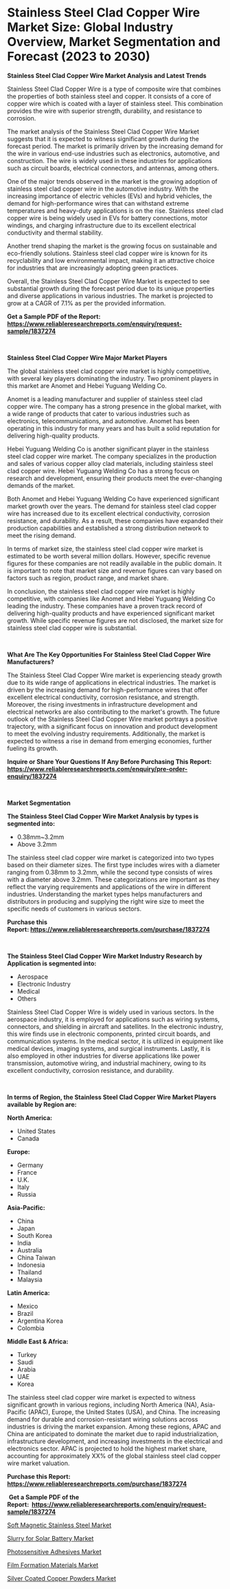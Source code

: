 <p><h1>Stainless Steel Clad Copper Wire Market Size: Global Industry Overview, Market Segmentation and Forecast (2023 to 2030)</h1></p><p><strong>Stainless Steel Clad Copper Wire Market Analysis and Latest Trends</strong></p>
<p><p>Stainless Steel Clad Copper Wire is a type of composite wire that combines the properties of both stainless steel and copper. It consists of a core of copper wire which is coated with a layer of stainless steel. This combination provides the wire with superior strength, durability, and resistance to corrosion.</p><p>The market analysis of the Stainless Steel Clad Copper Wire Market suggests that it is expected to witness significant growth during the forecast period. The market is primarily driven by the increasing demand for the wire in various end-use industries such as electronics, automotive, and construction. The wire is widely used in these industries for applications such as circuit boards, electrical connectors, and antennas, among others.</p><p>One of the major trends observed in the market is the growing adoption of stainless steel clad copper wire in the automotive industry. With the increasing importance of electric vehicles (EVs) and hybrid vehicles, the demand for high-performance wires that can withstand extreme temperatures and heavy-duty applications is on the rise. Stainless steel clad copper wire is being widely used in EVs for battery connections, motor windings, and charging infrastructure due to its excellent electrical conductivity and thermal stability.</p><p>Another trend shaping the market is the growing focus on sustainable and eco-friendly solutions. Stainless steel clad copper wire is known for its recyclability and low environmental impact, making it an attractive choice for industries that are increasingly adopting green practices.</p><p>Overall, the Stainless Steel Clad Copper Wire Market is expected to see substantial growth during the forecast period due to its unique properties and diverse applications in various industries. The market is projected to grow at a CAGR of 7.1% as per the provided information.</p></p>
<p><strong>Get a Sample PDF of the Report:&nbsp; <a href="https://www.reliableresearchreports.com/enquiry/request-sample/1837274">https://www.reliableresearchreports.com/enquiry/request-sample/1837274</a></strong></p>
<p>&nbsp;</p>
<p><strong>Stainless Steel Clad Copper Wire Major Market Players</strong></p>
<p><p>The global stainless steel clad copper wire market is highly competitive, with several key players dominating the industry. Two prominent players in this market are Anomet and Hebei Yuguang Welding Co.</p><p>Anomet is a leading manufacturer and supplier of stainless steel clad copper wire. The company has a strong presence in the global market, with a wide range of products that cater to various industries such as electronics, telecommunications, and automotive. Anomet has been operating in this industry for many years and has built a solid reputation for delivering high-quality products.</p><p>Hebei Yuguang Welding Co is another significant player in the stainless steel clad copper wire market. The company specializes in the production and sales of various copper alloy clad materials, including stainless steel clad copper wire. Hebei Yuguang Welding Co has a strong focus on research and development, ensuring their products meet the ever-changing demands of the market.</p><p>Both Anomet and Hebei Yuguang Welding Co have experienced significant market growth over the years. The demand for stainless steel clad copper wire has increased due to its excellent electrical conductivity, corrosion resistance, and durability. As a result, these companies have expanded their production capabilities and established a strong distribution network to meet the rising demand.</p><p>In terms of market size, the stainless steel clad copper wire market is estimated to be worth several million dollars. However, specific revenue figures for these companies are not readily available in the public domain. It is important to note that market size and revenue figures can vary based on factors such as region, product range, and market share.</p><p>In conclusion, the stainless steel clad copper wire market is highly competitive, with companies like Anomet and Hebei Yuguang Welding Co leading the industry. These companies have a proven track record of delivering high-quality products and have experienced significant market growth. While specific revenue figures are not disclosed, the market size for stainless steel clad copper wire is substantial.</p></p>
<p>&nbsp;</p>
<p><strong>What Are The Key Opportunities For Stainless Steel Clad Copper Wire Manufacturers?</strong></p>
<p><p>The Stainless Steel Clad Copper Wire market is experiencing steady growth due to its wide range of applications in electrical industries. The market is driven by the increasing demand for high-performance wires that offer excellent electrical conductivity, corrosion resistance, and strength. Moreover, the rising investments in infrastructure development and electrical networks are also contributing to the market's growth. The future outlook of the Stainless Steel Clad Copper Wire market portrays a positive trajectory, with a significant focus on innovation and product development to meet the evolving industry requirements. Additionally, the market is expected to witness a rise in demand from emerging economies, further fueling its growth.</p></p>
<p><strong>Inquire or Share Your Questions If Any Before Purchasing This Report: <a href="https://www.reliableresearchreports.com/enquiry/pre-order-enquiry/1837274">https://www.reliableresearchreports.com/enquiry/pre-order-enquiry/1837274</a></strong></p>
<p>&nbsp;</p>
<p><strong>Market Segmentation</strong></p>
<p><strong>The Stainless Steel Clad Copper Wire Market Analysis by types is segmented into:</strong></p>
<p><ul><li>0.38mm~3.2mm</li><li>Above 3.2mm</li></ul></p>
<p><p>The stainless steel clad copper wire market is categorized into two types based on their diameter sizes. The first type includes wires with a diameter ranging from 0.38mm to 3.2mm, while the second type consists of wires with a diameter above 3.2mm. These categorizations are important as they reflect the varying requirements and applications of the wire in different industries. Understanding the market types helps manufacturers and distributors in producing and supplying the right wire size to meet the specific needs of customers in various sectors.</p></p>
<p><strong>Purchase this Report:&nbsp;<a href="https://www.reliableresearchreports.com/purchase/1837274">https://www.reliableresearchreports.com/purchase/1837274</a></strong></p>
<p>&nbsp;</p>
<p><strong>The Stainless Steel Clad Copper Wire Market Industry Research by Application is segmented into:</strong></p>
<p><ul><li>Aerospace</li><li>Electronic Industry</li><li>Medical</li><li>Others</li></ul></p>
<p><p>Stainless Steel Clad Copper Wire is widely used in various sectors. In the aerospace industry, it is employed for applications such as wiring systems, connectors, and shielding in aircraft and satellites. In the electronic industry, this wire finds use in electronic components, printed circuit boards, and communication systems. In the medical sector, it is utilized in equipment like medical devices, imaging systems, and surgical instruments. Lastly, it is also employed in other industries for diverse applications like power transmission, automotive wiring, and industrial machinery, owing to its excellent conductivity, corrosion resistance, and durability.</p></p>
<p>&nbsp;</p>
<p><strong>In terms of Region, the Stainless Steel Clad Copper Wire Market Players available by Region are:</strong></p>
<p>
    <p> <strong> North America: </strong>
        <ul>
            <li>United States</li>
            <li>Canada</li>
        </ul>
        </p> 
    <p> <strong> Europe: </strong>
        <ul>
            <li>Germany</li>
            <li>France</li>
            <li>U.K.</li>
            <li>Italy</li>
            <li>Russia</li>
        </ul>
        </p> 
    <p> <strong> Asia-Pacific: </strong>
        <ul>
            <li>China</li>
            <li>Japan</li>
            <li>South Korea</li>
            <li>India</li>
            <li>Australia</li>
            <li>China Taiwan</li>
            <li>Indonesia</li>
            <li>Thailand</li>
            <li>Malaysia</li>
        </ul>
        </p> 
    <p> <strong> Latin America: </strong>
        <ul>
            <li>Mexico</li>
            <li>Brazil</li>
            <li>Argentina Korea</li>
            <li>Colombia</li>
        </ul>
        </p> 
    <p> <strong> Middle East & Africa: </strong>
        <ul>
            <li>Turkey</li>
            <li>Saudi</li>
            <li>Arabia</li>
            <li>UAE</li>
            <li>Korea</li>
        </ul>
    </p>
    </p>
<p><p>The stainless steel clad copper wire market is expected to witness significant growth in various regions, including North America (NA), Asia-Pacific (APAC), Europe, the United States (USA), and China. The increasing demand for durable and corrosion-resistant wiring solutions across industries is driving the market expansion. Among these regions, APAC and China are anticipated to dominate the market due to rapid industrialization, infrastructure development, and increasing investments in the electrical and electronics sector. APAC is projected to hold the highest market share, accounting for approximately XX% of the global stainless steel clad copper wire market valuation.</p></p>
<p><strong>Purchase this Report: <a href="https://www.reliableresearchreports.com/purchase/1837274">https://www.reliableresearchreports.com/purchase/1837274</a></strong></p>
<p>&nbsp;<strong>Get a Sample PDF of the Report:&nbsp;&nbsp;<a href="https://www.reliableresearchreports.com/enquiry/request-sample/1837274">https://www.reliableresearchreports.com/enquiry/request-sample/1837274</a></strong></p>
<p><strong></strong></p>
<p><p><a href="https://github.com/maliyahmorrow6654/Market-Research-Report-List-2/blob/main/soft-magnetic-stainless-steel-market.md">Soft Magnetic Stainless Steel Market</a></p><p><a href="https://github.com/deliacustodio40/Market-Research-Report-List-2/blob/main/slurry-for-solar-battery-market.md">Slurry for Solar Battery Market</a></p><p><a href="https://github.com/ambrozg/Market-Research-Report-List-1/blob/main/photosensitive-adhesives-market.md">Photosensitive Adhesives Market</a></p><p><a href="https://github.com/dzharov81/Market-Research-Report-List-1/blob/main/film-formation-materials-market.md">Film Formation Materials Market</a></p><p><a href="https://github.com/scarol104/Market-Research-Report-List-2/blob/main/silver-coated-copper-powders-market.md">Silver Coated Copper Powders Market</a></p></p>
